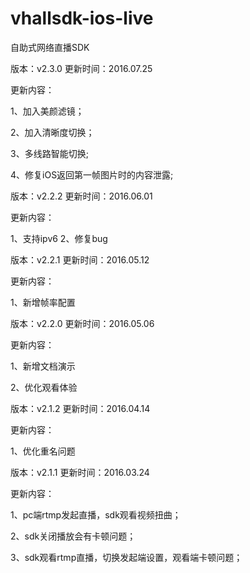 # vhallsdk-ios-live
自助式网络直播SDK

版本：v2.3.0  更新时间：2016.07.25

更新内容：

1、加入美颜滤镜；

2、加入清晰度切换；

3、多线路智能切换;

4、修复iOS返回第一帧图片时的内容泄露;


版本：v2.2.2  更新时间：2016.06.01

更新内容：

   1、支持ipv6
   2、修复bug

版本：v2.2.1  更新时间：2016.05.12

更新内容：

   1、新增帧率配置
   

版本：v2.2.0  更新时间：2016.05.06

更新内容：

   1、新增文档演示
   
   2、优化观看体验


版本：v2.1.2  更新时间：2016.04.14

更新内容：

   1、优化重名问题



版本：v2.1.1  更新时间：2016.03.24

更新内容：

   1、pc端rtmp发起直播，sdk观看视频扭曲；
   
   2、sdk关闭播放会有卡顿问题；
   
   3、sdk观看rtmp直播，切换发起端设置，观看端卡顿问题；
